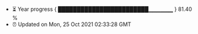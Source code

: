 - ⏳ Year progress { ████████████████████████▁▁▁▁▁▁ } 81.40 %
- ⏰ Updated on Mon, 25 Oct 2021 02:33:28 GMT

